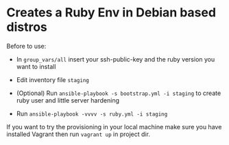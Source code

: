 # Creates a Ruby Env in Debian based distros

Before to use:

- In `group_vars/all` insert your ssh-public-key and the ruby version you want to install

- Edit inventory file `staging`

- (Optional) Run `ansible-playbook -s bootstrap.yml -i staging` to create ruby user and little server hardening

- Run `ansible-playbook -vvvv -s ruby.yml -i staging`

If you want to try the provisioning in your local machine make sure you have installed Vagrant then run `vagrant up` in project dir.
